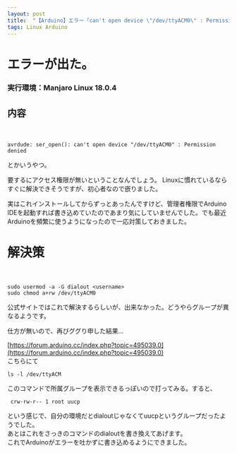 ```yaml
---
layout: post
title:  "【Arduino】エラー「can't open device \"/dev/ttyACM0\" : Permission denied」の対処法"
tags: Linux Arduino
---
```

# エラーが出た。
### 実行環境：Manjaro Linux 18.0.4
## 内容
　
``` 
avrdude: ser_open(): can't open device "/dev/ttyACM0" : Permission denied
```
とかいうやつ。


要するにアクセス権限が無いということなんでしょう。 
Linuxに慣れているならすぐに解決できそうですが、初心者なので嵌りました。  

実はこれインストールしてからずっとあったんですけど、管理者権限でArduino IDEを起動すれば書き込めていたのであまり気にしていませんでした。でも最近Arduinoを頻繁に使うようになったので一応対策しておきました。 

# 解決策
　
```
sudo usermod -a -G dialout <username>
sudo chmod a+rw /dev/ttyACM0
```
 公式サイトではこれで解決するらしいが、出来なかった。どうやらグループが異なるようです。

仕方が無いので、再びググり申した結果...

[https://forum.arduino.cc/index.php?topic=495039.0](https://forum.arduino.cc/index.php?topic=495039.0)  
こちらにて  
```
ls -l /dev/ttyACM
```
このコマンドで所属グループを表示できるっぽいので打ってみる。すると、
```
 crw-rw-r-- 1 root uucp
```
という感じで、自分の環境だとdialoutじゃなくてuucpというグループだったようでした。  
あとはこれをさっきのコマンドのdialoutを書き換えてあげます。  
これでArduinoがエラーを吐かずに書き込めるようにできました。  